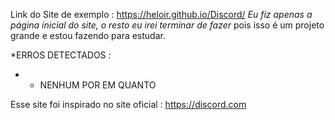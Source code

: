 Link do Site de exemplo : https://heloir.github.io/Discord/
*Eu fiz apenas a página inicial do site, o resto eu irei terminar de fazer* pois isso é um projeto grande e estou fazendo para estudar.

*ERROS DETECTADOS :
* - NENHUM POR EM QUANTO



Esse site foi inspirado no site oficial : https://discord.com



